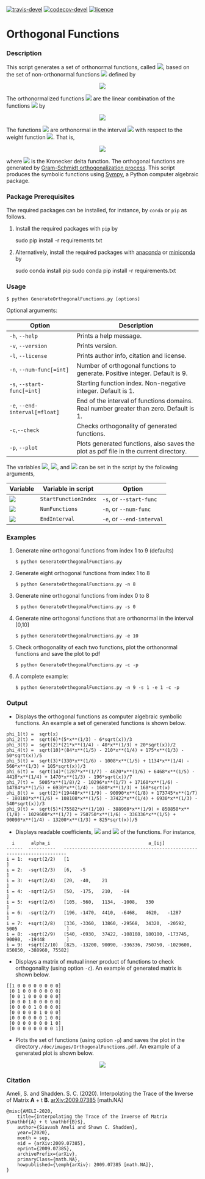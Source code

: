 [![travis-devel](https://img.shields.io/travis/com/ameli/Orthogonal-Functions)](https://travis-ci.com/github/ameli/Orthogonal-Functions)  [![codecov-devel](https://img.shields.io/codecov/c/github/ameli/Orthogonal-Functions)](https://codecov.io/gh/ameli/Orthogonal-Functions)  [![licence](https://img.shields.io/github/license/ameli/Orthogonal-Functions)](https://opensource.org/licenses/MIT)

# Orthogonal Functions

### Description

This script generates a set of orthonormal functions, called ![](./doc/images/phi_i_perp.svg), based on the set of non-orthonormal functions ![](./doc/images/phi_i.svg) defined by

<p align="center">
  <img src="./doc/images/Equation_phi_i.svg">
</p>

The orthonormalized functions ![](./doc/images/phi_i_perp.svg) are the linear combination of the functions ![](./doc/images/phi_i.svg) by

<p align="center">
	<img src="./doc/images/Equation_phi_i_perp.svg">
</p>

The functions ![](./doc/images/phi_i_perp.svg) are orthonormal in the interval ![](./doc/images/interval.svg) with respect to the weight function ![](./doc/images/w.svg). That is,
        
 <p align="center">
	<img src="./doc/images/Equation_orthogonality.svg">
</p>

where ![](./doc/images/delta.svg) is the Kronecker delta function. The orthogonal functions are generated by [Gram-Schmidt orthogonalization process](https://en.wikipedia.org/wiki/Gram%E2%80%93Schmidt_process). This script produces the symbolic functions using [Sympy](https://www.sympy.org), a Python computer algebraic package.

### Package Prerequisites

The required packages can be installed, for instance, by `conda` or `pip` as follows.

1. Install the required packages with `pip` by

    sudo pip install -r requirements.txt

2. Alternatively, install the required packages with  [anaconda](https://www.anaconda.com/) or [miniconda](https://docs.conda.io/en/latest/miniconda.html) by

    sudo conda install pip
    sudo conda pip install -r requirements.txt

### Usage

	$ python GenerateOrthogonalFunctions.py [options]
Optional arguments:

|          Option                | Description                                                                            |
| ------------------------------ | -------------------------------------------------------------------------------------- |
| `-h`, `--help`                 | Prints a help message.                                                                 |
| `-v`, `--version`              | Prints version.                                                                        |
| `-l`, `--license`              | Prints author info, citation and license.                                              |
| `-n`, `--num-func[=int]`       | Number of orthogonal functions to generate. Positive integer. Default is 9.            |
| `-s`, `--start-func[=int]`     | Starting function index. Non-negative integer. Default is 1.                           |
| `-e`, `--end-interval[=float]` | End of the interval of functions domains. Real number greater than zero. Default is 1. |
| `-c`,`--check`                 | Checks orthogonality of generated functions.                                           |
| `-p`, `--plot`                 | Plots generated functions, also saves the plot as pdf file in the current directory.   |

The variables ![](./doc/images/i_0.svg), ![](./doc/images/n.svg), and ![](./doc/images/L.svg) can be set in the script by the following arguments,

|         Variable          |  Variable in script   |          Option           |
| ------------------------- | --------------------- |  ------------------------ |
| ![](./doc/images/i_0.svg) | `StartFunctionIndex`  | `-s`, or `--start-func`   |
| ![](./doc/images/n.svg)   | `NumFunctions`        | `-n`, or `--num-func`     |
| ![](./doc/images/L.svg)   | `EndInterval`         | `-e`, or `--end-interval` |

### Examples

1. Generate nine orthogonal functions from index 1 to 9 (defaults)

       $ python GenerateOrthogonalFunctions.py

2. Generate eight orthogonal functions from index 1 to 8

       $ python GenerateOrthogonalFunctions.py -n 8

3. Generate nine orthogonal functions from index 0 to 8

       $ python GenerateOrthogonalFunctions.py -s 0

4. Generate nine orthogonal functions that are orthonormal in the interval [0,10]

       $ python GenerateOrthogonalFunctions.py -e 10

4. Check orthogonality of each two functions, plot the orthonormal functions and save the plot to pdf

       $ python GenerateOrthogonalFunctions.py -c -p

5. A complete example:

       $ python GenerateOrthogonalFunctions.py -n 9 -s 1 -e 1 -c -p
       
### Output

* Displays the orthogonal functions as computer algebraic symbolic functions. An example a set of generated functions is shown below.

```
phi_1(t) =  sqrt(x)
phi_2(t) =  sqrt(6)*(5*x**(1/3) - 6*sqrt(x))/3
phi_3(t) =  sqrt(2)*(21*x**(1/4) - 40*x**(1/3) + 20*sqrt(x))/2
phi_4(t) =  sqrt(10)*(84*x**(1/5) - 210*x**(1/4) + 175*x**(1/3) - 50*sqrt(x))/5
phi_5(t) =  sqrt(3)*(330*x**(1/6) - 1008*x**(1/5) + 1134*x**(1/4) - 560*x**(1/3) + 105*sqrt(x))/3
phi_6(t) =  sqrt(14)*(1287*x**(1/7) - 4620*x**(1/6) + 6468*x**(1/5) - 4410*x**(1/4) + 1470*x**(1/3) - 196*sqrt(x))/7
phi_7(t) =  5005*x**(1/8)/2 - 10296*x**(1/7) + 17160*x**(1/6) - 14784*x**(1/5) + 6930*x**(1/4) - 1680*x**(1/3) + 168*sqrt(x)
phi_8(t) =  sqrt(2)*(19448*x**(1/9) - 90090*x**(1/8) + 173745*x**(1/7) - 180180*x**(1/6) + 108108*x**(1/5) - 37422*x**(1/4) + 6930*x**(1/3) - 540*sqrt(x))/3
phi_9(t) =  sqrt(5)*(75582*x**(1/10) - 388960*x**(1/9) + 850850*x**(1/8) - 1029600*x**(1/7) + 750750*x**(1/6) - 336336*x**(1/5) + 90090*x**(1/4) - 13200*x**(1/3) + 825*sqrt(x))/5
```

* Displays readable coefficients, ![](./doc/images/alpha_i.svg) and ![](./doc/images/a_ij.svg) of the functions. For instance,

```
  i      alpha_i                                    a_[ij]
------  ----------   -----------------------------------------------------------------------
i = 1:  +sqrt(2/2)   [1                                                                    ]
i = 2:  -sqrt(2/3)   [6,   -5                                                              ]
i = 3:  +sqrt(2/4)   [20,  -40,    21                                                      ]
i = 4:  -sqrt(2/5)   [50,  -175,   210,   -84                                              ]
i = 5:  +sqrt(2/6)   [105, -560,   1134,  -1008,   330                                     ]
i = 6:  -sqrt(2/7)   [196, -1470,  4410,  -6468,   4620,   -1287                           ]
i = 7:  +sqrt(2/8)   [336, -3360,  13860, -29568,  34320,  -20592,   5005                  ]
i = 8:  -sqrt(2/9)   [540, -6930,  37422, -108108, 180180, -173745,  90090,  -19448        ]
i = 9:  +sqrt(2/10)  [825, -13200, 90090, -336336, 750750, -1029600, 850850, -388960, 75582]
```
* Displays a matrix of mutual inner product of functions to check orthogonality (using option `-c`). An example of generated matrix is shown below.

```
[[1 0 0 0 0 0 0 0 0]
 [0 1 0 0 0 0 0 0 0]
 [0 0 1 0 0 0 0 0 0]
 [0 0 0 1 0 0 0 0 0]
 [0 0 0 0 1 0 0 0 0]
 [0 0 0 0 0 1 0 0 0]
 [0 0 0 0 0 0 1 0 0]
 [0 0 0 0 0 0 0 1 0]
 [0 0 0 0 0 0 0 0 1]]
```

* Plots the set of functions (using option `-p`) and saves the plot in the directory`./doc/images/OrthogonalFunctions.pdf`. An example of a generated plot is shown below.

<p align="center">
<img src="./doc/images/OrthogonalFunctions.svg">
</p>

### Citation

Ameli, S. and Shadden. S. C. (2020). Interpolating the Trace of the Inverse of Matrix __A__ + t __B__. [arXiv:2009.07385](https://arxiv.org/abs/2009.07385) [math.NA]

```
@misc{AMELI-2020,
    title={Interpolating the Trace of the Inverse of Matrix $\mathbf{A} + t \mathbf{B}$},
    author={Siavash Ameli and Shawn C. Shadden},
    year={2020},
    month = sep,
    eid = {arXiv:2009.07385},
    eprint={2009.07385},
    archivePrefix={arXiv},
    primaryClass={math.NA},
    howpublished={\emph{arXiv}: 2009.07385 [math.NA]},
}
```
